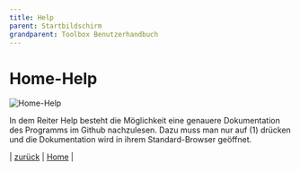 ```yaml
---
title: Help
parent: Startbildschirm
grandparent: Toolbox Benutzerhandbuch
---
```

# Home-Help

![Home-Help](resources/ToolBoxHelp.png)

In dem Reiter Help besteht die Möglichkeit eine genauere Dokumentation des Programms im Github nachzulesen. Dazu muss man nur auf (1) drücken und die Dokumentation wird in ihrem Standard-Browser geöffnet.

| [zurück](start-window.md) | [Home](toolbox.md) |
